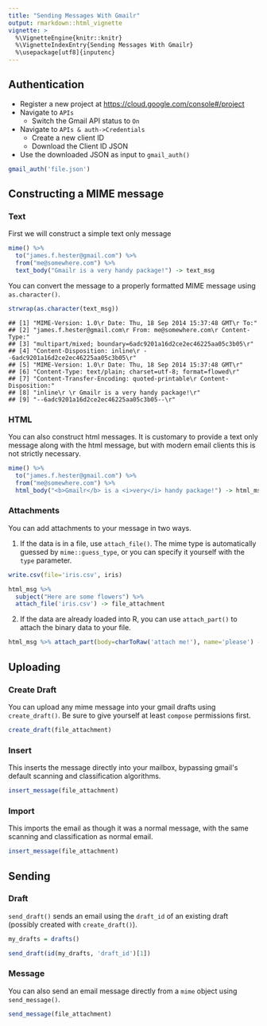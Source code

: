 ```yaml
---
title: "Sending Messages With Gmailr"
output: rmarkdown::html_vignette
vignette: >
  %\VignetteEngine{knitr::knitr}
  %\VignetteIndexEntry{Sending Messages With Gmailr}
  %\usepackage[utf8]{inputenc}
---
```


## Authentication

- Register a new project at https://cloud.google.com/console#/project
- Navigate to `APIs`
    - Switch the Gmail API status to `On`
- Navigate to `APIs & auth->Credentials`
    - Create a new client ID
    - Download the Client ID JSON
- Use the downloaded JSON as input to `gmail_auth()`




```r
gmail_auth('file.json')
```

## Constructing a MIME message

### Text

First we will construct a simple text only message


```r
mime() %>%
  to("james.f.hester@gmail.com") %>%
  from("me@somewhere.com") %>%
  text_body("Gmailr is a very handy package!") -> text_msg
```

You can convert the message to a properly formatted MIME message using `as.character()`.


```r
strwrap(as.character(text_msg))
```

```
## [1] "MIME-Version: 1.0\r Date: Thu, 18 Sep 2014 15:37:48 GMT\r To:"     
## [2] "james.f.hester@gmail.com\r From: me@somewhere.com\r Content-Type:" 
## [3] "multipart/mixed; boundary=6adc9201a16d2ce2ec46225aa05c3b05\r"      
## [4] "Content-Disposition: inline\r --6adc9201a16d2ce2ec46225aa05c3b05\r"
## [5] "MIME-Version: 1.0\r Date: Thu, 18 Sep 2014 15:37:48 GMT\r"         
## [6] "Content-Type: text/plain; charset=utf-8; format=flowed\r"          
## [7] "Content-Transfer-Encoding: quoted-printable\r Content-Disposition:"
## [8] "inline\r \r Gmailr is a very handy package!\r"                     
## [9] "--6adc9201a16d2ce2ec46225aa05c3b05--\r"
```

### HTML

You can also construct html messages.  It is customary to provide a text
only message along with the html message, but with modern email clients this is
not strictly necessary.


```r
mime() %>%
  to("james.f.hester@gmail.com") %>%
  from("me@somewhere.com") %>%
  html_body("<b>Gmailr</b> is a <i>very</i> handy package!") -> html_msg
```

### Attachments

You can add attachments to your message in two ways.

1. If the data is in a file, use `attach_file()`.  The mime type is
   automatically guessed by `mime::guess_type`, or you can specify it yourself
   with the `type` parameter.

```r
write.csv(file='iris.csv', iris)

html_msg %>%
  subject("Here are some flowers") %>%
  attach_file('iris.csv') -> file_attachment
```

2. If the data are already loaded into R, you can use `attach_part()` to attach the binary data to your file.

```r
html_msg %>% attach_part(body=charToRaw('attach me!'), name='please') -> simple_attachment
```

## Uploading
### Create Draft

You can upload any mime message into your gmail drafts using `create_draft()`.
Be sure to give yourself at least `compose` permissions first.


```r
create_draft(file_attachment)
```

### Insert

This inserts the message directly into your mailbox, bypassing gmail's default
scanning and classification algorithms.


```r
insert_message(file_attachment)
```

### Import

This imports the email as though it was a normal message, with the same
scanning and classification as normal email.


```r
insert_message(file_attachment)
```

## Sending

### Draft

`send_draft()` sends an email using the `draft_id` of an existing draft
(possibly created with `create_draft()`).


```r
my_drafts = drafts()

send_draft(id(my_drafts, 'draft_id')[1])
```
### Message

You can also send an email message directly from a `mime` object using `send_message()`.


```r
send_message(file_attachment)
```


